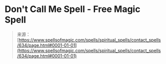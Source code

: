 <!--yml
category: 未分类
date: 2024-06-12 18:33:25
-->

# Don't Call Me Spell - Free Magic Spell

> 来源：[https://www.spellsofmagic.com/spells/spiritual_spells/contact_spells/634/page.html#0001-01-01](https://www.spellsofmagic.com/spells/spiritual_spells/contact_spells/634/page.html#0001-01-01)